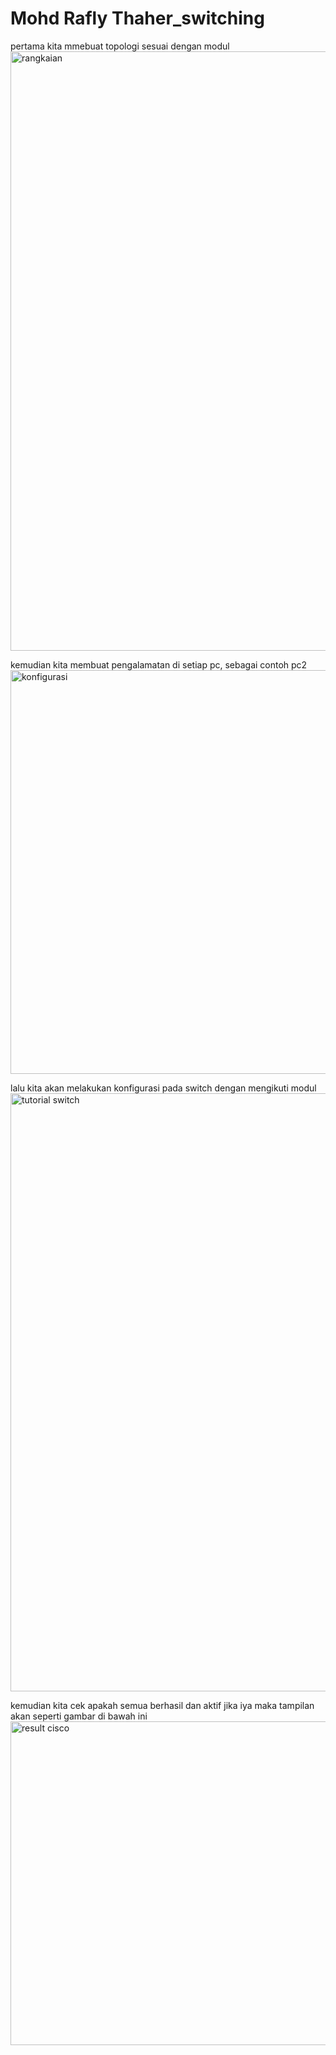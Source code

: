 # Mohd Rafly Thaher_switching

pertama kita mmebuat topologi sesuai dengan modul
<img width="959" alt="rangkaian" src="https://github.com/whydyt/wahyu-hidayat_switching/assets/126397170/60deb5f7-35b7-47db-b970-2b3c28989ee9">

kemudian kita membuat pengalamatan di setiap pc, sebagai contoh pc2
<img width="646" alt="konfigurasi" src="https://github.com/whydyt/wahyu-hidayat_switching/assets/126397170/c7cb48c3-a6b4-4923-9e95-7ad38dd3e289">

lalu kita akan melakukan konfigurasi pada switch dengan mengikuti modul
<img width="957" alt="tutorial switch" src="https://github.com/whydyt/wahyu-hidayat_switching/assets/126397170/308cc22d-3921-46d3-b1c2-79f2b0f346df">

kemudian kita cek apakah semua berhasil dan aktif jika iya maka tampilan akan seperti gambar di bawah ini
<img width="518" alt="result cisco" src="https://github.com/whydyt/wahyu-hidayat_switching/assets/126397170/1ab222e5-67de-4556-8d0f-5b7f39a913af">


